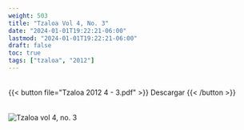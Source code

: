 ```yaml
---
weight: 503
title: "Tzaloa Vol 4, No. 3"
date: "2024-01-01T19:22:21-06:00"
lastmod: "2024-01-01T19:22:21-06:00"
draft: false
toc: true
tags: ["tzaloa", "2012"]
---
```


######
{{< button file="Tzaloa 2012 4 - 3.pdf" >}}   Descargar {{< /button >}} 
######
![Tzaloa vol 4, no. 3](images/portada/4-3.jpeg)